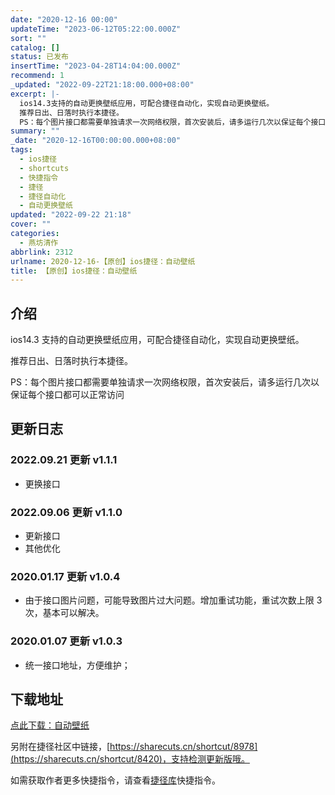 ```yaml
---
date: "2020-12-16 00:00"
updateTime: "2023-06-12T05:22:00.000Z"
sort: ""
catalog: []
status: 已发布
insertTime: "2023-04-28T14:04:00.000Z"
recommend: 1
_updated: "2022-09-22T21:18:00.000+08:00"
excerpt: |-
  ios14.3支持的自动更换壁纸应用，可配合捷径自动化，实现自动更换壁纸。
  推荐日出、日落时执行本捷径。
  PS：每个图片接口都需要单独请求一次网络权限，首次安装后，请多运行几次以保证每个接口都可以正常访问
summary: ""
_date: "2020-12-16T00:00:00.000+08:00"
tags:
  - ios捷径
  - shortcuts
  - 快捷指令
  - 捷径
  - 捷径自动化
  - 自动更换壁纸
updated: "2022-09-22 21:18"
cover: ""
categories:
  - 燕坊清作
abbrlink: 2312
urlname: 2020-12-16-【原创】ios捷径：自动壁纸
title: 【原创】ios捷径：自动壁纸
---
```


## 介绍

ios14.3 支持的自动更换壁纸应用，可配合捷径自动化，实现自动更换壁纸。

推荐日出、日落时执行本捷径。

PS：每个图片接口都需要单独请求一次网络权限，首次安装后，请多运行几次以保证每个接口都可以正常访问

## 更新日志

### 2022.09.21 更新 v1.1.1

- 更换接口

### 2022.09.06 更新 v1.1.0

- 更新接口
- 其他优化

### 2020.01.17 更新 v1.0.4

- 由于接口图片问题，可能导致图片过大问题。增加重试功能，重试次数上限 3 次，基本可以解决。

### 2020.01.07 更新 v1.0.3

- 统一接口地址，方便维护；

## 下载地址

[点此下载：自动壁纸](https://www.icloud.com/shortcuts/ee8e1edbac5f41e880e73d8e2e18882b)

另附在捷径社区中链接，[https://sharecuts.cn/shortcut/8978](https://sharecuts.cn/shortcut/8420)，支持检测更新版哦。

如需获取作者更多快捷指令，请查看[捷径库](https://www.bmqy.net/2342.html)快捷指令。
